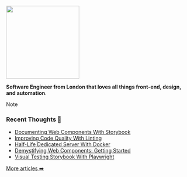 <p><a href="https://jives.dev"><img src="https://jamesiv.es/documents/logo_jives.png" width="200"></a></p>

</p>


**Software Engineer from London that loves all things front-end, design, and automation**.

> [!NOTE]
> ### Recent Thoughts 💭
> * [Documenting Web Components With Storybook](https://jamesiv.es/blog/frontend/javascript/2025/02/19/documenting-web-components-with-storybook)
> * [Improving Code Quality With Linting](https://jamesiv.es/blog/leadership/2024/10/11/improving-code-quality-with-linting)
> * [Half-Life Dedicated Server With Docker](https://jamesiv.es/blog/experiment/docker/2024/06/20/half-life-dedicated-server-with-docker)
> * [Demystifying Web Components: Getting Started](https://jamesiv.es/blog/frontend/javascript/2024/03/26/demystifying-web-components)
> * [Visual Testing Storybook With Playwright](https://jamesiv.es/blog/frontend/testing/2024/03/11/visual-testing-storybook-with-playwright)
>
> [More articles ➡️](https://jamesiv.es/blog)

